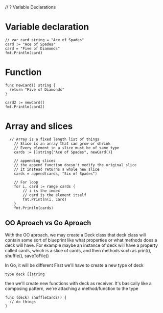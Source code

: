 // ? Variable Declarations

# Variable declaration

```
// var card string = "Ace of Spades"
card := "Ace of Spades"
card = "Five of Diamonds"
fmt.Println(card)
```

# Function

```
func newCard() string {
  return "Five of Diamonds"
}
```

```
card2 := newCard()
fmt.Println(card2)
```

# Array and slices

```
  // Array is a fixed length list of things
	// Slice is an array that can grow or shrink
	// Every element in a slice must be of same type
	cards := []string{"Ace of Spades", newCard()}

	// appending slices
	// the append function doesn't modify the original slice
	// it instead returns a whole new slice
	cards = append(cards, "Six of Spades")

	// For loop
	for i, card := range cards {
		// i is the index
		// card is the element itself
		fmt.Println(i, card)
	}
	fmt.Println(cards)
```

## OO Aproach vs Go Aproach

With the OO aproach, we may create a Deck class
that deck class will contain some sort of blueprint like what properties or what methods does a deck will have.
For example maybe an instance of deck will have a property called cards, which is a slice of cards, and then methods such as print(), shuffle(), saveToFile()

In Go, it will be different
First we'll have to create a new type of deck

```
type deck []string
```

then we'll create new functions with deck as receiver. It's basically like a composing pattern, we're attaching a method/function to the type

```
func (deck) shuffleCards() {
  // do things
}
```
